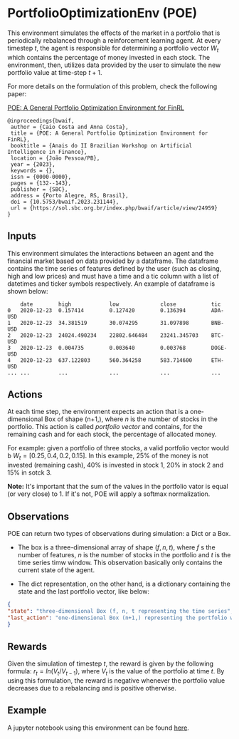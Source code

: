 # PortfolioOptimizationEnv (POE)

This environment simulates the effects of the market in a portfolio that is periodically rebalanced through a reinforcement learning agent. At every timestep $t$, the agent is responsible for determining a portfolio vector $W_{t}$ which contains the percentage of money invested in each stock. The environment, then, utilizes data provided by the user to simulate the new portfolio value at time-step $t+1$. 

For more details on the formulation of this problem, check the following paper:

[POE: A General Portfolio Optimization Environment for FinRL](https://doi.org/10.5753/bwaif.2023.231144)
```
@inproceedings{bwaif,
 author = {Caio Costa and Anna Costa},
 title = {POE: A General Portfolio Optimization Environment for FinRL},
 booktitle = {Anais do II Brazilian Workshop on Artificial Intelligence in Finance},
 location = {João Pessoa/PB},
 year = {2023},
 keywords = {},
 issn = {0000-0000},
 pages = {132--143},
 publisher = {SBC},
 address = {Porto Alegre, RS, Brasil},
 doi = {10.5753/bwaif.2023.231144},
 url = {https://sol.sbc.org.br/index.php/bwaif/article/view/24959}
}
```

## Inputs
This environment simulates the interactions between an agent and the financial market
based on data provided by a dataframe. The dataframe contains the time series of
features defined by the user (such as closing, high and low prices) and must have
a time and a tic column with a list of datetimes and ticker symbols respectively.
An example of dataframe is shown below:
``````
    date        high            low             close           tic
0   2020-12-23  0.157414        0.127420        0.136394        ADA-USD
1   2020-12-23  34.381519       30.074295       31.097898       BNB-USD
2   2020-12-23  24024.490234    22802.646484    23241.345703    BTC-USD
3   2020-12-23  0.004735        0.003640        0.003768        DOGE-USD
4   2020-12-23  637.122803      560.364258      583.714600      ETH-USD
... ...         ...             ...             ...             ...
``````

## Actions

At each time step, the environment expects an action that is a one-dimensional Box of shape (n+1,), where $n$ is the number of stocks in the portfolio. This action is called *portfolio vector* and contains, for the remaining cash and for each stock, the percentage of allocated money.

For example: given a portfolio of three stocks, a valid portfolio vector would b $W_{t} = [0.25, 0.4, 0.2, 0.15]$. In this example, 25% of the money is not invested (remaining cash), 40% is invested in stock 1, 20% in stock 2 and 15% in sotck 3.

**Note:** It's important that the sum of the values in the portfolio vator is equal (or very close) to 1. If it's not, POE will apply a softmax normalization.

## Observations

POE can return two types of observations during simulation: a Dict or a Box. 

- The box is a three-dimensional array of shape $(f, n, t)$, where $f$ s the number of features, $n$ is the number of stocks in the portfolio and $t$ is the time series timw window. This observation basically only contains the current state of the agent.

- The dict representation, on the other hand, is a dictionary containing the state and the last portfolio vector, like below:

```json
{
"state": "three-dimensional Box (f, n, t representing the time series",
"last_action": "one-dimensional Box (n+1,) representing the portfolio weights"
}
```

## Rewards
Given the simulation of timestep $t$, the reward is given by the following formula: $r_{t} = ln(V_{t}/V_{t-1})$, where $V_{t}$ is the value of the portfolio at time $t$. By using this formulation, the reward is negative whenever the portfolio value decreases due to a rebalancing and is positive otherwise.

## Example
A jupyter notebook using this environment can be found [here](/examples/FinRL_PortfolioOptimizationEnv_Demo.ipynb).